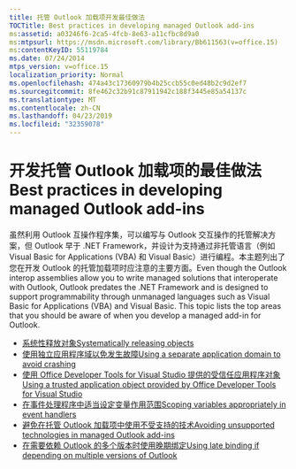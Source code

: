 ```yaml
---
title: 托管 Outlook 加载项开发最佳做法
TOCTitle: Best practices in developing managed Outlook add-ins
ms:assetid: a03246f6-2ca5-4fcb-8e63-a11cfbc8d9a0
ms:mtpsurl: https://msdn.microsoft.com/library/Bb611563(v=office.15)
ms:contentKeyID: 55119784
ms.date: 07/24/2014
mtps_version: v=office.15
localization_priority: Normal
ms.openlocfilehash: 474a43c17360979b4b25ccb55c0ed48b2c9d2ef7
ms.sourcegitcommit: 8fe462c32b91c87911942c188f3445e85a54137c
ms.translationtype: MT
ms.contentlocale: zh-CN
ms.lasthandoff: 04/23/2019
ms.locfileid: "32359078"
---
```

# <a name="best-practices-in-developing-managed-outlook-add-ins"></a><span data-ttu-id="e6c12-102">开发托管 Outlook 加载项的最佳做法</span><span class="sxs-lookup"><span data-stu-id="e6c12-102">Best practices in developing managed Outlook add-ins</span></span>

<span data-ttu-id="e6c12-p101">虽然利用 Outlook 互操作程序集，可以编写与 Outlook 交互操作的托管解决方案，但 Outlook 早于 .NET Framework，并设计为支持通过非托管语言（例如 Visual Basic for Applications (VBA) 和 Visual Basic）进行编程。本主题列出了您在开发 Outlook 的托管加载项时应注意的主要方面。</span><span class="sxs-lookup"><span data-stu-id="e6c12-p101">Even though the Outlook interop assemblies allow you to write managed solutions that interoperate with Outlook, Outlook predates the .NET Framework and is designed to support programmability through unmanaged languages such as Visual Basic for Applications (VBA) and Visual Basic. This topic lists the top areas that you should be aware of when you develop a managed add-in for Outlook.</span></span>

- [<span data-ttu-id="e6c12-105">系统性释放对象</span><span class="sxs-lookup"><span data-stu-id="e6c12-105">Systematically releasing objects</span></span>](systematically-releasing-objects.md)
- [<span data-ttu-id="e6c12-106">使用独立应用程序域以免发生故障</span><span class="sxs-lookup"><span data-stu-id="e6c12-106">Using a separate application domain to avoid crashing</span></span>](using-a-separate-application-domain-to-avoid-crashing.md)
- [<span data-ttu-id="e6c12-107">使用 Office Developer Tools for Visual Studio 提供的受信任应用程序对象</span><span class="sxs-lookup"><span data-stu-id="e6c12-107">Using a trusted application object provided by Office Developer Tools for Visual Studio</span></span>](using-a-trusted-application-object-provided-by-office-developer-tools-for-visual-studio.md)
- [<span data-ttu-id="e6c12-108">在事件处理程序中适当设定变量作用范围</span><span class="sxs-lookup"><span data-stu-id="e6c12-108">Scoping variables appropriately in event handlers</span></span>](scoping-variables-appropriately-in-event-handlers.md)
- [<span data-ttu-id="e6c12-109">避免在托管 Outlook 加载项中使用不受支持的技术</span><span class="sxs-lookup"><span data-stu-id="e6c12-109">Avoiding unsupported technologies in managed Outlook add-ins</span></span>](avoiding-unsupported-technologies-in-managed-outlook-add-ins.md)
- [<span data-ttu-id="e6c12-110">在需要依赖 Outlook 的多个版本时使用晚期绑定</span><span class="sxs-lookup"><span data-stu-id="e6c12-110">Using late binding if depending on multiple versions of Outlook</span></span>](using-late-binding-if-depending-on-multiple-versions-of-outlook.md)

